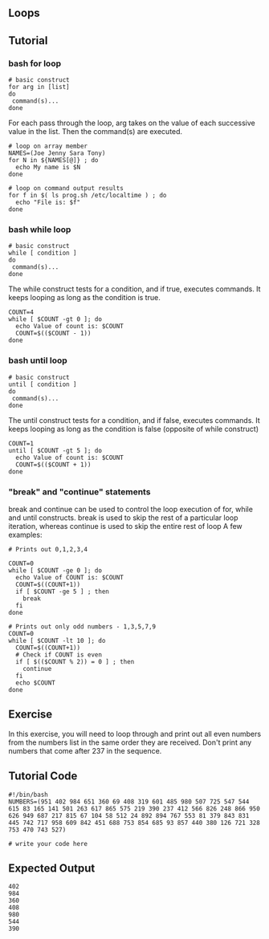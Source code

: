 Loops
-----

Tutorial
--------
### bash for loop

	# basic construct
	for arg in [list]
	do
	 command(s)...
	done 

For each pass through the loop, arg takes on the value of each successive value in the list. Then the command(s) are executed.

	# loop on array member
	NAMES=(Joe Jenny Sara Tony)
	for N in ${NAMES[@]} ; do
	  echo My name is $N
	done

	# loop on command output results
	for f in $( ls prog.sh /etc/localtime ) ; do
	  echo "File is: $f"
	done

### bash while loop

	# basic construct
	while [ condition ]
	do
	 command(s)...
	done 

The while construct tests for a condition, and if true, executes commands. It keeps looping as long as the condition is true.

	COUNT=4
	while [ $COUNT -gt 0 ]; do
	  echo Value of count is: $COUNT
	  COUNT=$(($COUNT - 1))
	done 

### bash until loop

	# basic construct
	until [ condition ]
	do
	 command(s)...
	done 

The until construct tests for a condition, and if false, executes commands. It keeps looping as long as the condition is false (opposite of while construct)

	COUNT=1
	until [ $COUNT -gt 5 ]; do
	  echo Value of count is: $COUNT
	  COUNT=$(($COUNT + 1))
	done

### "break" and "continue" statements

break and continue can be used to control the loop execution of for, while and until constructs. break is used to skip the rest of a particular loop iteration, whereas continue is used to skip the entire rest of loop A few examples:

	# Prints out 0,1,2,3,4

	COUNT=0
	while [ $COUNT -ge 0 ]; do
	  echo Value of COUNT is: $COUNT
	  COUNT=$((COUNT+1))
	  if [ $COUNT -ge 5 ] ; then
	    break
	  fi
	done 

	# Prints out only odd numbers - 1,3,5,7,9
	COUNT=0
	while [ $COUNT -lt 10 ]; do
	  COUNT=$((COUNT+1))
	  # Check if COUNT is even
	  if [ $(($COUNT % 2)) = 0 ] ; then
	    continue
	  fi
	  echo $COUNT
	done 

Exercise
--------
In this exercise, you will need to loop through and print out all even numbers from the numbers list in the same order they are received. Don't print any numbers that come after 237 in the sequence.

Tutorial Code
-------------
	#!/bin/bash
	NUMBERS=(951 402 984 651 360 69 408 319 601 485 980 507 725 547 544 615 83 165 141 501 263 617 865 575 219 390 237 412 566 826 248 866 950 626 949 687 217 815 67 104 58 512 24 892 894 767 553 81 379 843 831 445 742 717 958 609 842 451 688 753 854 685 93 857 440 380 126 721 328 753 470 743 527)

	# write your code here

Expected Output
---------------
	402
	984
	360
	408
	980
	544
	390
